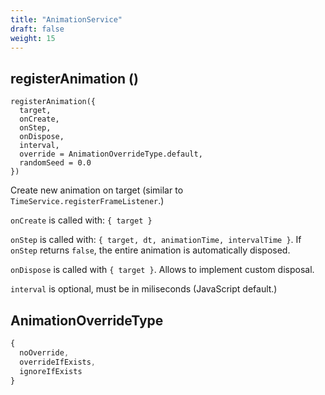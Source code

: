 ```yaml
---
title: "AnimationService"
draft: false
weight: 15
---
```


## registerAnimation ()

```
registerAnimation({
  target,
  onCreate,
  onStep,
  onDispose,
  interval,
  override = AnimationOverrideType.default,
  randomSeed = 0.0
})
```

Create new animation on target (similar to `TimeService.registerFrameListener`.)

`onCreate` is called with: `{ target }`

`onStep` is called with: `{ target, dt, animationTime, intervalTime }`. If `onStep` returns `false`, the entire animation is automatically disposed.

`onDispose` is called with `{ target }`. Allows to implement custom disposal.

`interval` is optional, must be in miliseconds (JavaScript default.)

## AnimationOverrideType

```js
{
  noOverride,
  overrideIfExists,
  ignoreIfExists
}
```
